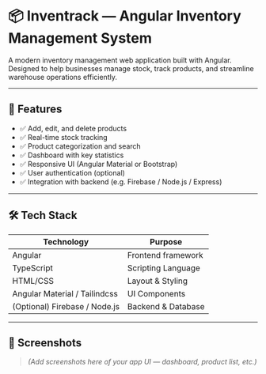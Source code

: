 # 📦 Inventrack — Angular Inventory Management System

A modern inventory management web application built with Angular. Designed to help businesses manage stock, track products, and streamline warehouse operations efficiently.

---

## 🚀 Features

- ✅ Add, edit, and delete products
- ✅ Real-time stock tracking
- ✅ Product categorization and search
- ✅ Dashboard with key statistics
- ✅ Responsive UI (Angular Material or Bootstrap)
- ✅ User authentication (optional)
- ✅ Integration with backend (e.g. Firebase / Node.js / Express)

---

## 🛠️ Tech Stack

| Technology | Purpose         |
|------------|-----------------|
| Angular    | Frontend framework |
| TypeScript | Scripting Language |
| HTML/CSS   | Layout & Styling |
| Angular Material / Tailindcss | UI Components |
| (Optional) Firebase / Node.js | Backend & Database |

---

## 📸 Screenshots

> _(Add screenshots here of your app UI — dashboard, product list, etc.)_

